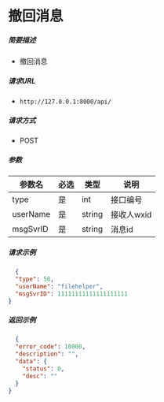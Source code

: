 # 撤回消息

##### 简要描述

- 撤回消息

##### 请求URL

- `http://127.0.0.1:8000/api/`

##### 请求方式

- POST

##### 参数
| 参数名    | 必选 | 类型   | 说明      |
| --------- | ---- | ------ |---------|
| type      | 是   | int    | 接口编号    |
| userName  | 是   | string | 接收人wxid |
| msgSvrID  | 是   | string | 消息id    |

##### 请求示例

```json 
  {
  "type": 58,
  "userName": "filehelper",
  "msgSvrID": 11111111111111111111
}


```

##### 返回示例

```json
  {
  "error_code": 10000,
  "description": "",
  "data": {
    "status": 0,
    "desc": ""
  }
}



```